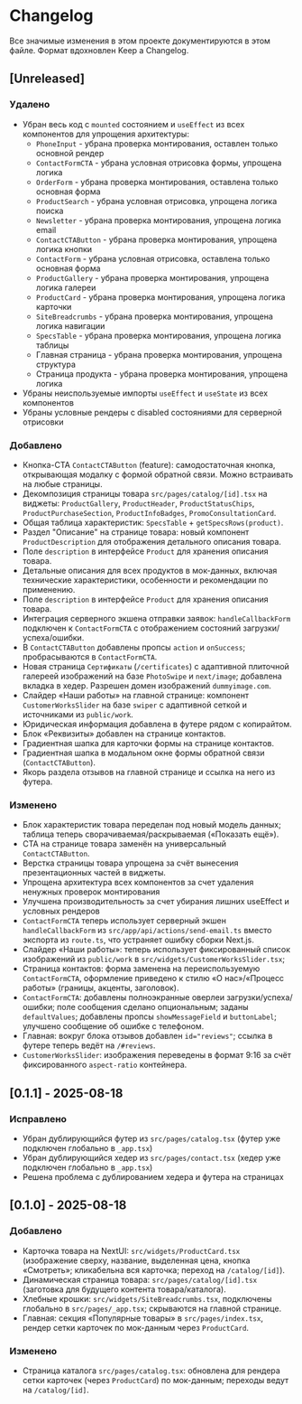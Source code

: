 # Changelog

Все значимые изменения в этом проекте документируются в этом файле.
Формат вдохновлен Keep a Changelog.

## [Unreleased]

### Удалено

- Убран весь код с `mounted` состоянием и `useEffect` из всех компонентов для упрощения архитектуры:
  - `PhoneInput` - убрана проверка монтирования, оставлен только основной рендер
  - `ContactFormCTA` - убрана условная отрисовка формы, упрощена логика
  - `OrderForm` - убрана проверка монтирования, оставлена только основная форма
  - `ProductSearch` - убрана условная отрисовка, упрощена логика поиска
  - `Newsletter` - убрана проверка монтирования, упрощена логика email
  - `ContactCTAButton` - убрана проверка монтирования, упрощена логика кнопки
  - `ContactForm` - убрана условная отрисовка, оставлена только основная форма
  - `ProductGallery` - убрана проверка монтирования, упрощена логика галереи
  - `ProductCard` - убрана проверка монтирования, упрощена логика карточки
  - `SiteBreadcrumbs` - убрана проверка монтирования, упрощена логика навигации
  - `SpecsTable` - убрана проверка монтирования, упрощена логика таблицы
  - Главная страница - убрана проверка монтирования, упрощена структура
  - Страница продукта - убрана проверка монтирования, упрощена логика
- Убраны неиспользуемые импорты `useEffect` и `useState` из всех компонентов
- Убраны условные рендеры с disabled состояниями для серверной отрисовки

### Добавлено

- Кнопка-CTA `ContactCTAButton` (feature): самодостаточная кнопка, открывающая модалку с формой обратной связи. Можно встраивать на любые страницы.
- Декомпозиция страницы товара `src/pages/catalog/[id].tsx` на виджеты: `ProductGallery`, `ProductHeader`, `ProductStatusChips`, `ProductPurchaseSection`, `ProductInfoBadges`, `PromoConsultationCard`.
- Общая таблица характеристик: `SpecsTable` + `getSpecsRows(product)`.
- Раздел "Описание" на странице товара: новый компонент `ProductDescription` для отображения детального описания товара.
- Поле `description` в интерфейсе `Product` для хранения описания товара.
- Детальные описания для всех продуктов в мок-данных, включая технические характеристики, особенности и рекомендации по применению.
- Поле `description` в интерфейсе `Product` для хранения описания товара.
- Интеграция серверного экшена отправки заявок: `handleCallbackForm` подключен к `ContactFormCTA` с отображением состояний загрузки/успеха/ошибки.
- В `ContactCTAButton` добавлены пропсы `action` и `onSuccess`; пробрасываются в `ContactFormCTA`.
- Новая страница `Сертификаты` (`/certificates`) с адаптивной плиточной галереей изображений на базе `PhotoSwipe` и `next/image`; добавлена вкладка в хедер. Разрешен домен изображений `dummyimage.com`.
- Слайдер «Наши работы» на главной странице: компонент `CustomerWorksSlider` на базе `swiper` с адаптивной сеткой и источниками из `public/work`.
- Юридическая информация добавлена в футере рядом с копирайтом.
- Блок «Реквизиты» добавлен на странице контактов.
- Градиентная шапка для карточки формы на странице контактов.
- Градиентная шапка в модальном окне формы обратной связи (`ContactCTAButton`).
- Якорь раздела отзывов на главной странице и ссылка на него из футера.

### Изменено

- Блок характеристик товара переделан под новый модель данных; таблица теперь сворачиваемая/раскрываемая («Показать ещё»).
- CTA на странице товара заменён на универсальный `ContactCTAButton`.
- Верстка страницы товара упрощена за счёт вынесения презентационных частей в виджеты.
- Упрощена архитектура всех компонентов за счет удаления ненужных проверок монтирования
- Улучшена производительность за счет убирания лишних useEffect и условных рендеров
- `ContactFormCTA` теперь использует серверный экшен `handleCallbackForm` из `src/app/api/actions/send-email.ts` вместо экспорта из `route.ts`, что устраняет ошибку сборки Next.js.
- Слайдер «Наши работы»: теперь использует фиксированный список изображений из `public/work` в `src/widgets/CustomerWorksSlider.tsx`;
- Страница контактов: форма заменена на переиспользуемую `ContactFormCTA`, оформление приведено к стилю «О нас»/«Процесс работы» (границы, акценты, заголовок).
- `ContactFormCTA`: добавлены полноэкранные оверлеи загрузки/успеха/ошибки; поле сообщения сделано опциональным; заданы `defaultValues`; добавлены пропсы `showMessageField` и `buttonLabel`; улучшено сообщение об ошибке с телефоном.
- Главная: вокруг блока отзывов добавлен `id="reviews"`; ссылка в футере теперь ведёт на `/#reviews`.
- `CustomerWorksSlider`: изображения переведены в формат 9:16 за счёт фиксированного `aspect-ratio` контейнера.

## [0.1.1] - 2025-08-18

### Исправлено

- Убран дублирующийся футер из `src/pages/catalog.tsx` (футер уже подключен глобально в `_app.tsx`)
- Убран дублирующийся хедер из `src/pages/contact.tsx` (хедер уже подключен глобально в `_app.tsx`)
- Решена проблема с дублированием хедера и футера на страницах

## [0.1.0] - 2025-08-18

### Добавлено

- Карточка товара на NextUI: `src/widgets/ProductCard.tsx` (изображение сверху, название, выделенная цена, кнопка «Смотреть»; кликабельна вся карточка; переход на `/catalog/[id]`).
- Динамическая страница товара: `src/pages/catalog/[id].tsx` (заготовка для будущего контента товара/каталога).
- Хлебные крошки: `src/widgets/SiteBreadcrumbs.tsx`, подключены глобально в `src/pages/_app.tsx`; скрываются на главной странице.
- Главная: секция «Популярные товары» в `src/pages/index.tsx`, рендер сетки карточек по мок-данным через `ProductCard`.

### Изменено

- Страница каталога `src/pages/catalog.tsx`: обновлена для рендера сетки карточек (через `ProductCard`) по мок-данным; переходы ведут на `/catalog/[id]`.
